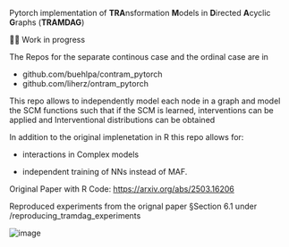 Pytorch implementation of **TRA**nsformation **M**odels in **D**irected **A**cyclic **G**raphs (**TRAMDAG**)

🔧👷 Work in progress 

The Repos for the separate continous case and the ordinal case are in 

- github.com/buehlpa/contram_pytorch
- github.com/liherz/ontram_pytorch


This repo allows to independently model each node in a graph and model the SCM functions
such that if the SCM is learned, interventions can be applied and Interventional distributions can be obtained


In addition to the original implenetation in R this repo allows for:

-  interactions in Complex models
  
- independent training of NNs instead of MAF.


Original Paper with R Code: https://arxiv.org/abs/2503.16206


Reproduced experiments from the orignal paper §Section 6.1 under /reproducing_tramdag_experiments




![image](https://github.com/user-attachments/assets/c3396efd-bc30-4e0b-a947-d1908a3285d0)
